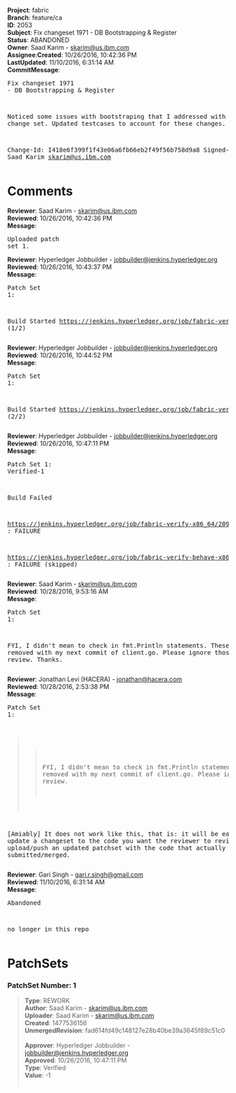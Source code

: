 <strong>Project</strong>: fabric</br><strong>Branch</strong>: feature/ca<br><strong>ID</strong>: 2053<br><strong>Subject</strong>: Fix changeset 1971 - DB Bootstrapping & Register<br><strong>Status</strong>: ABANDONED<br><strong>Owner</strong>: Saad Karim - skarim@us.ibm.com<br><strong>Assignee</strong>:<strong>Created</strong>: 10/26/2016, 10:42:36 PM<br><strong>LastUpdated</strong>: 11/10/2016, 6:31:14 AM<br><strong>CommitMessage</strong>:<br><pre>Fix changeset 1971 - DB Bootstrapping & Register

Noticed some issues with bootstraping that I
addressed with this change set. Updated testcases
to account for these changes.

Change-Id: I418e6f399f1f43e06a6fb66eb2f49f56b758d9a8
Signed-off-by: Saad Karim <skarim@us.ibm.com>
</pre><h1>Comments</h1><strong>Reviewer</strong>: Saad Karim - skarim@us.ibm.com<br><strong>Reviewed</strong>: 10/26/2016, 10:42:36 PM<br><strong>Message</strong>: <pre>Uploaded patch set 1.</pre><strong>Reviewer</strong>: Hyperledger Jobbuilder - jobbuilder@jenkins.hyperledger.org<br><strong>Reviewed</strong>: 10/26/2016, 10:43:37 PM<br><strong>Message</strong>: <pre>Patch Set 1:

Build Started https://jenkins.hyperledger.org/job/fabric-verify-x86_64/2096/ (1/2)</pre><strong>Reviewer</strong>: Hyperledger Jobbuilder - jobbuilder@jenkins.hyperledger.org<br><strong>Reviewed</strong>: 10/26/2016, 10:44:52 PM<br><strong>Message</strong>: <pre>Patch Set 1:

Build Started https://jenkins.hyperledger.org/job/fabric-verify-behave-x86_64/991/ (2/2)</pre><strong>Reviewer</strong>: Hyperledger Jobbuilder - jobbuilder@jenkins.hyperledger.org<br><strong>Reviewed</strong>: 10/26/2016, 10:47:11 PM<br><strong>Message</strong>: <pre>Patch Set 1: Verified-1

Build Failed 

https://jenkins.hyperledger.org/job/fabric-verify-x86_64/2096/ : FAILURE

https://jenkins.hyperledger.org/job/fabric-verify-behave-x86_64/991/ : FAILURE (skipped)</pre><strong>Reviewer</strong>: Saad Karim - skarim@us.ibm.com<br><strong>Reviewed</strong>: 10/28/2016, 9:53:16 AM<br><strong>Message</strong>: <pre>Patch Set 1:

FYI, I didn't mean to check in fmt.Println statements. These will be removed with my next commit of client.go. Please ignore those during review. Thanks.</pre><strong>Reviewer</strong>: Jonathan Levi (HACERA) - jonathan@hacera.com<br><strong>Reviewed</strong>: 10/28/2016, 2:53:38 PM<br><strong>Message</strong>: <pre>Patch Set 1:

>> FYI, I didn't mean to check in fmt.Println statements. These will be removed with my next commit of client.go. Please ignore those during review.

[Amiably] It does not work like this, that is: it will be easier to update a changeset to the code you want the reviewer to review. You can upload/push an updated patchset with the code that actually needs to be submitted/merged.</pre><strong>Reviewer</strong>: Gari Singh - gari.r.singh@gmail.com<br><strong>Reviewed</strong>: 11/10/2016, 6:31:14 AM<br><strong>Message</strong>: <pre>Abandoned

no longer in this repo</pre><h1>PatchSets</h1><h3>PatchSet Number: 1</h3><blockquote><strong>Type</strong>: REWORK<br><strong>Author</strong>: Saad Karim - skarim@us.ibm.com<br><strong>Uploader</strong>: Saad Karim - skarim@us.ibm.com<br><strong>Created</strong>: 1477536156<br><strong>UnmergedRevision</strong>: fad614fd49c148127e28b40be39a3645f89c51c0<br><br><strong>Approver</strong>: Hyperledger Jobbuilder - jobbuilder@jenkins.hyperledger.org<br><strong>Approved</strong>: 10/26/2016, 10:47:11 PM<br><strong>Type</strong>: Verified<br><strong>Value</strong>: -1<br><br></blockquote>